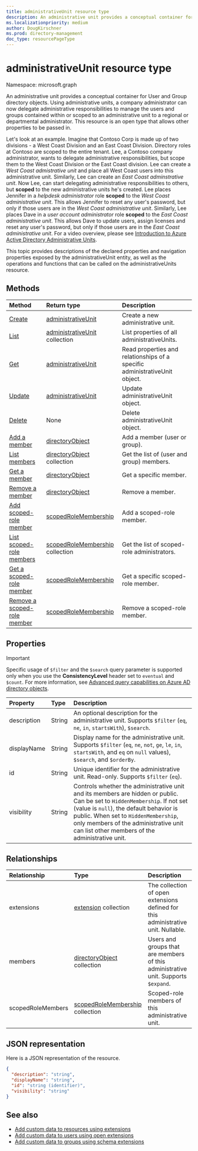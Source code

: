 ```yaml
---
title: administrativeUnit resource type
description: An administrative unit provides a conceptual container for User and Group directory objects.
ms.localizationpriority: medium
author: DougKirschner
ms.prod: directory-management
doc_type: resourcePageType
---
```


# administrativeUnit resource type

Namespace: microsoft.graph

An administrative unit provides a conceptual container for User and Group directory objects. Using administrative units, a company administrator can now delegate administrative responsibilities to manage the users and groups contained within or scoped to an administrative unit to a regional or departmental administrator. This resource is an open type that allows other properties to be passed in.

Let's look at an example. Imagine that Contoso Corp is made up of two divisions - a West Coast Division and an East Coast Division. Directory roles at Contoso are scoped to the entire tenant. Lee, a Contoso company administrator, wants to delegate administrative responsibilities, but scope them to the West Coast Division or the East Coast division.  Lee can create a *West Coast admistrative unit* and place all West Coast users into this administrative unit.  Similarly, Lee can create an *East Coast adminstrative unit*.  Now Lee, can start delegating administrative responsibilities to others, but **scoped** to the new administrative units he's created. Lee places Jennifer in a *helpdesk administrator* role **scoped** to the *West Coast administrative unit*.  This allows Jennifer to reset any user's password, but only if those users are in the *West Coast administrative unit*.  Similarly, Lee places Dave in a *user account administrator* role **scoped** to the *East Coast administrative unit*.  This allows Dave to update users, assign licenses and reset any user's password, but only if those users are in the *East Coast administrative unit*. For a video overview, please see [Introduction to Azure Active Directory Administrative Units](https://channel9.msdn.com/Series/Windows-Azure-Active-Directory/Introduction-to-Azure-Active-Directory-Administrative-Units).

This topic provides descriptions of the declared properties and navigation properties exposed by the administrativeUnit entity, as well as the operations and functions that can be called on the administrativeUnits resource.

## Methods

| Method                                                                               | Return type                                                | Description                                                                |
| :----------------------------------------------------------------------------------- | :--------------------------------------------------------- | :------------------------------------------------------------------------- |
| [Create](../api/directory-post-administrativeunits.md)                               | [administrativeUnit](administrativeunit.md)                | Create a new administrative unit.                                          |
| [List](../api/directory-list-administrativeunits.md)                                 | [administrativeUnit](administrativeunit.md) collection     | List properties of all administrativeUnits.                                |
| [Get](../api/administrativeunit-get.md)                                              | [administrativeUnit](administrativeunit.md)                | Read properties and relationships of a specific administrativeUnit object. |
| [Update](../api/administrativeunit-update.md)                                        | [administrativeUnit](administrativeunit.md)                | Update administrativeUnit object.                                          |
| [Delete](../api/administrativeunit-delete.md)                                        | None                                                       | Delete administrativeUnit object.                                          |
| [Add a member](../api/administrativeunit-post-members.md)                            | [directoryObject](directoryobject.md)                      | Add a member (user or group).                                              |
| [List members](../api/administrativeunit-list-members.md)                            | [directoryObject](directoryobject.md) collection           | Get the list of (user and group) members.                                  |
| [Get a member](../api/administrativeunit-get-members.md)                             | [directoryObject](directoryobject.md)                      | Get a specific member.                                                     |
| [Remove a member](../api/administrativeunit-delete-members.md)                       | [directoryObject](directoryobject.md)                      | Remove a member.                                                           |
| [Add scoped-role member](../api/administrativeunit-post-scopedrolemembers.md)        | [scopedRoleMembership](scopedrolemembership.md)            | Add a scoped-role member.                                                  |
| [List scoped-role members](../api/administrativeunit-list-scopedrolemembers.md)      | [scopedRoleMembership](scopedrolemembership.md) collection | Get the list of scoped-role administrators.                                |
| [Get a scoped-role member](../api/administrativeunit-get-scopedrolemembers.md)       | [scopedRoleMembership](scopedrolemembership.md)            | Get a specific scoped-role member.                                         |
| [Remove a scoped-role member](../api/administrativeunit-delete-scopedrolemembers.md) | [scopedRoleMembership](scopedrolemembership.md)            | Remove a scoped-role member.                                               |

## Properties

> [!IMPORTANT]
> Specific usage of `$filter` and the `$search` query parameter is supported only when you use the **ConsistencyLevel** header set to `eventual` and `$count`. For more information, see [Advanced query capabilities on Azure AD directory objects](/graph/aad-advanced-queries#administrative-unit-properties).

| Property    | Type   | Description                                                                                                                                                                                                                                                                                               |
| :---------- | :----- | :-------------------------------------------------------------------------------------------------------------------------------------------------------------------------------------------------------------------------------------------------------------------------------------------------------- |
| description | String | An optional description for the administrative unit. Supports `$filter` (`eq`, `ne`, `in`, `startsWith`), `$search`.                                                                                                                                                                                      |
| displayName | String | Display name for the administrative unit. Supports `$filter` (`eq`, `ne`, `not`, `ge`, `le`, `in`, `startsWith`, and `eq` on `null` values), `$search`, and `$orderBy`.                                                                                                                                   |
| id          | String | Unique identifier for the administrative unit. Read-only. Supports `$filter` (`eq`).                                                                                                                                                                                                                      |
| visibility  | String | Controls whether the administrative unit and its members are hidden or public. Can be set to `HiddenMembership`. If not set (value is `null`), the default behavior is public. When set to `HiddenMembership`, only members of the administrative unit can list other members of the administrative unit. |

## Relationships

| Relationship      | Type                                                       | Description                                                                        |
| :---------------- | :--------------------------------------------------------- | :--------------------------------------------------------------------------------- |
| extensions        | [extension](extension.md) collection                       | The collection of open extensions defined for this administrative unit. Nullable.  |
| members           | [directoryObject](directoryobject.md) collection           | Users and groups that are members of this administrative unit. Supports `$expand`. |
| scopedRoleMembers | [scopedRoleMembership](scopedrolemembership.md) collection | Scoped-role members of this administrative unit.                                   |

## JSON representation

Here is a JSON representation of the resource.

<!-- {
  "blockType": "resource",
  "keyProperty": "id",
  "optionalProperties": [

  ],
  "@odata.type": "microsoft.graph.administrativeUnit"
}-->

```json
{
  "description": "string",
  "displayName": "string",
  "id": "string (identifier)",
  "visibility": "string"
}

```

## See also

- [Add custom data to resources using extensions](/graph/extensibility-overview)
- [Add custom data to users using open extensions](/graph/extensibility-open-users)
- [Add custom data to groups using schema extensions](/graph/extensibility-schema-groups)

<!-- uuid: 8fcb5dbc-d5aa-4681-8e31-b001d5168d79
2015-10-25 14:57:30 UTC -->

<!--
{
  "type": "#page.annotation",
  "description": "administrativeUnit resource",
  "keywords": "",
  "section": "documentation",
  "tocPath": "",
  "suppressions": []
}
-->
